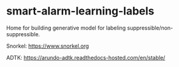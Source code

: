 # smart-alarm-learning-labels

Home for building generative model for labeling suppressible/non-suppressible.

Snorkel: https://www.snorkel.org

ADTK: https://arundo-adtk.readthedocs-hosted.com/en/stable/
